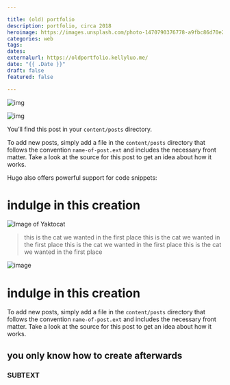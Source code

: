 ```yaml
---

title: (old) portfolio
description: portfolio, circa 2018
heroimage: https://images.unsplash.com/photo-1470790376778-a9fbc86d70e2?ixlib=rb-1.2.1&ixid=eyJhcHBfaWQiOjEyMDd9&auto=format&fit=crop&w=600&q=60
categories: web
tags: 
dates:
externalurl: https://oldportfolio.kellyluo.me/
date: "{{ .Date }}"
draft: false
featured: false

---
```



![img](https://images.unsplash.com/photo-1598147160151-1f2300261847?ixlib=rb-1.2.1&ixid=eyJhcHBfaWQiOjEyMDd9&auto=format&fit=crop&w=600&q=60)

![img](https://images.unsplash.com/photo-1598271728831-d3caaf499d02?ixlib=rb-1.2.1&ixid=eyJhcHBfaWQiOjEyMDd9&auto=format&fit=crop&w=600&q=60)


You’ll find this post in your `content/posts` directory.



To add new posts, simply add a file in the `content/posts` directory that follows the convention `name-of-post.ext` and includes the necessary front matter. Take a look at the source for this post to get an idea about how it works.



Hugo also offers powerful support for code snippets:


# indulge in this creation

![Image of Yaktocat](https://octodex.github.com/images/yaktocat.png)

> this is the cat we wanted in the first place this is the cat we wanted in the first place this is the cat we wanted in the first place this is the cat we wanted in the first place 

![image](https://png.pngtree.com/illustrations/20190321/ourlarge/pngtree-midnight-city-city-building-the-view-of-the-city-brightly-lit-png-image_28271.jpg)


# indulge in this creation

To add new posts, simply add a file in the `content/posts` directory that follows the convention `name-of-post.ext` and includes the necessary front matter. Take a look at the source for this post to get an idea about how it works.

## you only know how to create afterwards

### SUBTEXT